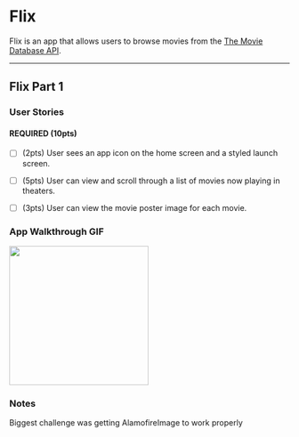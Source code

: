 # Flix

Flix is an app that allows users to browse movies from the [The Movie Database API](http://docs.themoviedb.apiary.io/#).

---

## Flix Part 1

### User Stories

#### REQUIRED (10pts)
- [ ] (2pts) User sees an app icon on the home screen and a styled launch screen.
- [ ] (5pts) User can view and scroll through a list of movies now playing in theaters.
- [ ] (3pts) User can view the movie poster image for each movie.


### App Walkthrough GIF
<img src="https://im3.ezgif.com/tmp/ezgif-3-fb986e52ec.gif" width=250><br>

### Notes
Biggest challenge was getting AlamofireImage to work properly
